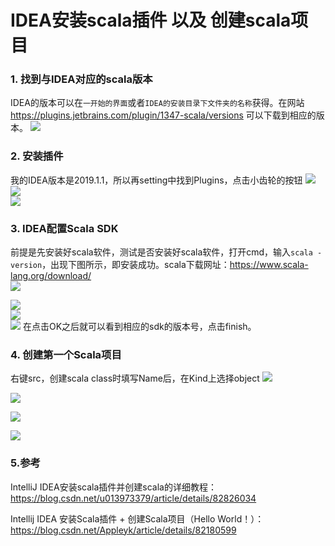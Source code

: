 # IDEA安装scala插件 以及 创建scala项目

### 1. 找到与IDEA对应的scala版本

IDEA的版本可以在`一开始的界面`或者`IDEA的安装目录下文件夹的名称`获得。在网站 https://plugins.jetbrains.com/plugin/1347-scala/versions 可以下载到相应的版本。
![](./pic/idea_scala_install_1.png)  
### 2. 安装插件
我的IDEA版本是2019.1.1，所以再setting中找到Plugins，点击小齿轮的按钮
![](./pic/idea_scala_install_2.png)  
![](./pic/idea_scala_install_3.png)  
![](./pic/idea_scala_install_4.png)  

### 3. IDEA配置Scala SDK
前提是先安装好scala软件，测试是否安装好scala软件，打开cmd，输入`scala -version`，出现下图所示，即安装成功。scala下载网址：https://www.scala-lang.org/download/  
![](./pic/install_scala_5.png)  

![](./pic/first_scala_1.png)  
![](./pic/first_scala_2.png)  
![](./pic/first_scala_3.png)
在点击OK之后就可以看到相应的sdk的版本号，点击finish。  

### 4. 创建第一个Scala项目
右键src，创建scala class时填写Name后，在Kind上选择object
![](./pic/first_scala_4.png)  

![](./pic/first_scala_5.png)  

![](./pic/first_scala_6.png)  

![](./pic/first_scala_7.png)  

### 5.参考
IntelliJ IDEA安装scala插件并创建scala的详细教程：https://blog.csdn.net/u013973379/article/details/82826034  

Intellij IDEA 安装Scala插件 + 创建Scala项目（Hello World！）：https://blog.csdn.net/Appleyk/article/details/82180599

